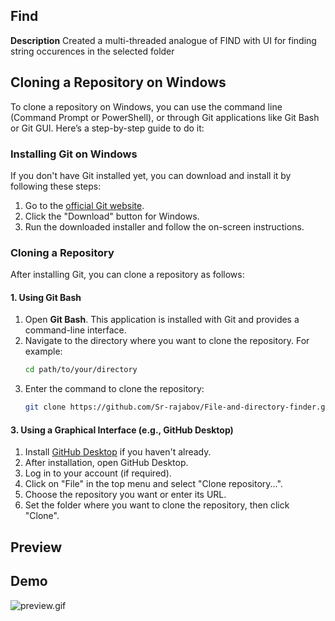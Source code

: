 ## Find
**Description**
 Created a multi-threaded analogue of FIND with UI for finding string occurences in the selected folder
 
 ## Cloning a Repository on Windows

To clone a repository on Windows, you can use the command line (Command Prompt or PowerShell), or through Git applications like Git Bash or Git GUI. Here’s a step-by-step guide to do it:

### Installing Git on Windows
If you don't have Git installed yet, you can download and install it by following these steps:
1. Go to the [official Git website](https://git-scm.com/).
2. Click the "Download" button for Windows.
3. Run the downloaded installer and follow the on-screen instructions.

### Cloning a Repository
After installing Git, you can clone a repository as follows:

#### 1. Using Git Bash
1. Open **Git Bash**. This application is installed with Git and provides a command-line interface.
2. Navigate to the directory where you want to clone the repository. For example:
   ```bash
   cd path/to/your/directory

3. Enter the command to clone the repository:
   ```bash
   git clone https://github.com/Sr-rajabov/File-and-directory-finder.git
#### 3. Using a Graphical Interface (e.g., GitHub Desktop)
1. Install [GitHub Desktop](https://desktop.github.com/) if you haven't already.
2. After installation, open GitHub Desktop.
3. Log in to your account (if required).
4. Click on "File" in the top menu and select "Clone repository...".
5. Choose the repository you want or enter its URL.
6. Set the folder where you want to clone the repository, then click "Clone".

## Preview
## Demo
![preview.gif](Pictures/main.gif)


